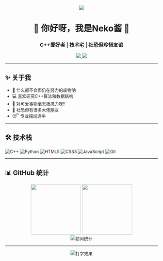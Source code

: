 <div align="center">
  <img src="https://capsule-render.vercel.app/api?type=waving&color=gradient&height=200&section=header&text=Celestine-Lux&fontSize=80&fontAlignY=35&animation=twinkling&desc=为了更美好的明天而存在&descAlignY=60" />
</div>

<h1 align="center">🌸 你好呀，我是Neko酱 🌸</h1>
<h3 align="center">C++爱好者 | 技术宅 | 社恐但珍惜友谊</h3>

<div align="center">
  <a href="https://space.bilibili.com/9462537">
    <img src="https://img.shields.io/badge/哔哩哔哩-Celestine--Lux-pink?style=flat&logo=bilibili" />
  </a>
  <a href="https://github.com/Celestine-Lux">
    <img src="https://img.shields.io/badge/GitHub-Celestine--Lux-lightgrey?style=flat&logo=github" />
  </a>
</div>

---

## ✨ 关于我

- 🏫 什么都不会但仍在努力的废物呐
- 💻 喜欢研究C++算法和数据结构
- 🎨 对可爱事物毫无抵抗力咪!!
- 🤝 社恐但有很多大佬朋友
- 😴 专业摆烂选手

---

## 🛠 技术栈

![C++](https://img.shields.io/badge/-C++-00599C?style=flat&logo=c%2B%2B&logoColor=white)
![Python](https://img.shields.io/badge/-Python-3776AB?style=flat&logo=python&logoColor=white)
![HTML5](https://img.shields.io/badge/-HTML5-E34F26?style=flat&logo=html5&logoColor=white)
![CSS3](https://img.shields.io/badge/-CSS3-1572B6?style=flat&logo=css3&logoColor=white)
![JavaScript](https://img.shields.io/badge/-JavaScript-F7DF1E?style=flat&logo=javascript&logoColor=black)
![Git](https://img.shields.io/badge/-Git-F05032?style=flat&logo=git&logoColor=white)

---

## 📊 GitHub 统计

<div align="center">
  <img height="165" src="https://github-readme-stats.vercel.app/api?username=Celestine-Lux&show_icons=true&theme=radical" />
  <img height="165" src="https://github-readme-stats.vercel.app/api/top-langs/?username=Celestine-Lux&layout=compact&theme=radical" />
</div>

<div align="center">
  <img src="https://komarev.com/ghpvc/?username=Celestine-Lux&label=访问次数&color=ff6b8b" alt="访问统计" />
</div>

---

<p align="center">
  <img src="https://readme-typing-svg.demolab.com?font=Fira+Code&pause=1000&color=FF6B8B&center=true&vCenter=true&width=435&lines=每一天都是新的开始;愿您在这里找到温暖与灵感" alt="打字效果" />
</p>
